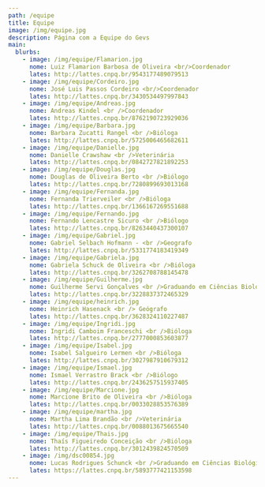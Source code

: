 ```yaml
---
path: /equipe
title: Equipe
image: /img/equipe.jpg
description: Página com a Equipe do Gevs
main:
  blurbs:
    - image: /img/equipe/Flamarion.jpg
      nome: Luiz Flamarion Barbosa de Oliveira <br/>Coordenador
      lates: http://lattes.cnpq.br/9543177489079513
    - image: /img/equipe/Cordeiro.jpg
      nome: José Luis Passos Cordeiro <br/>Coordenador
      lates: http://lattes.cnpq.br/3430534497997843
    - image: /img/equipe/Andreas.jpg
      nome: Andreas Kindel <br />Coordenador
      lates: http://lattes.cnpq.br/8762190723929036
    - image: /img/equipe/Barbara.jpg
      nome: Barbara Zucatti Rangel <br />Bióloga
      lates: http://lattes.cnpq.br/5725006465682611
    - image: /img/equipe/Danielle.jpg
      nome: Danielle Crawshaw <br />Veterinária
      lates: http://lattes.cnpq.br/0842727821892253
    - image: /img/equipe/Douglas.jpg
      nome: Douglas de Oliveira Berto <br />Biólogo
      lates: http://lattes.cnpq.br/7280899693013168
    - image: /img/equipe/Fernanda.jpg
      nome: Fernanda Trierveiler <br />Bióloga
      lates: http://lattes.cnpq.br/1366167269551688
    - image: /img/equipe/Fernando.jpg
      nome: Fernando Lencastre Sicuro <br />Biólogo
      lates: http://lattes.cnpq.br/8263440437300107
    - image: /img/equipe/Gabriel.jpg
      nome: Gabriel Selbach Hofmann - <br />Geografo
      lates: http://lattes.cnpq.br/5331774183419349
    - image: /img/equipe/Gabriela.jpg
      nome: Gabriela Schuck de Oliveira <br />Bióloga
      lates: http://lattes.cnpq.br/3262708788145478
    - image: /img/equipe/Guilherme.jpg
      nome: Guilherme Servi Gonçalves <br />Graduando em Ciências Biológicas
      lates: http://lattes.cnpq.br/3228837372465329
    - image: /img/equipe/heinrich.jpg
      nome: Heinrich Hasenack <br /> Geógrafo
      lates: http://lattes.cnpq.br/3628324110227487
    - image: /img/equipe/Ingridi.jpg
      nome: Ingridi Camboim Franceschi <br />Bióloga
      lates: http://lattes.cnpq.br/2777000853603877
    - image: /img/equipe/Isabel.jpg
      nome: Isabel Salgueiro Lermen <br />Bióloga
      lates: http://lattes.cnpq.br/3027987910679312
    - image: /img/equipe/Ismael.jpg
      nome: Ismael Verrastro Brack <br />Biólogo
      lates: http://lattes.cnpq.br/2436257515937405
    - image: /img/equipe/Marcione.jpg
      nome: Marcione Brito de Oliveira <br />Bióloga
      lates: http://lattes.cnpq.br/0033028853576389
    - image: /img/equipe/martha.jpg
      nome: Martha Lima Brandão <br />Veterinária
      lates: http://lattes.cnpq.br/0088013675665540
    - image: /img/equipe/Thais.jpg
      nome: Thaís Figueiredo Conceição <br />Bióloga
      lates: http://lattes.cnpq.br/3012439824570509
    - image: /img/dsc00854.jpg
      nome: Lucas Rodrigues Schunck <br />Graduando em Ciências Biológicas
      lates: https://lattes.cnpq.br/5893777421153598
---
```

